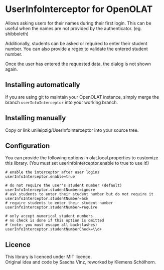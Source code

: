 # UserInfoInterceptor for OpenOLAT #

Allows asking users for their names during their first login. This can be
useful when the names are not provided by the authenticator. (eg. shibboleth)

Additionally, students can be asked or required to enter their student number.
You can also provide a regex to validate the entered student number.

Once the user has entered the requested data, the dialog is not shown again.

## Installing automatically ##

If you are using git to maintain your OpenOLAT instance, simply merge the branch
`userInfoInterceptor` into your working branch.

## Installing manually ##

Copy or link unileipzig/UserInfoInterceptor into your source tree.

## Configuration ##

You can provide the following options in olat.local.properties to customize
this library. (You must set userInfoInterceptor.enable to true to use it!)

```
# enable the interceptor after user logins
userInfoInterceptor.enable=true

# do not require the user's student number (default)
userInfoInterceptor.studentNumber=ignore
# ask students to enter their student number but do not require it
userInfoInterceptor.studentNumber=ask
# require students to enter their student number
userInfoInterceptor.studentNumber=require

# only accept numerical student numbers
# no check is done if this option is omitted
# (note: you must escape all backslashes)
userInfoInterceptor.studentNumberCheck=\\d+
```

## Licence ##

This library is licenced under MIT licence.<br />
Original idea and code by Sascha Vinz, reworked by Klemens Schölhorn.
